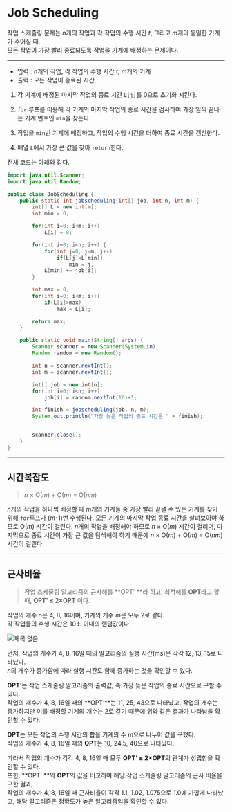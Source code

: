 # Job Scheduling

작업 스케줄링 문제는 *n*개의 작업과 각 작업의 수행 시간 *t*, 그리고 *m*개의 동일한 기계가 주어질 때,     
모든 작업이 가장 빨리 종료되도록 작업을 기계에 배정하는 문제이다.     

--------
+ 입력 : *n*개의 작업, 각 작업의 수행 시간 *t*, *m*개의 기계
+ 출력 : 모든 작업이 종료된 시간     
      
1. 각 기계에 배정된 마지막 작업의 종료 시간 `L[j]`를 0으로 초기화 시킨다.

2. `for` 루프를 이용해 각 기계의 마지막 작업의 종료 시간을 검사하여 가장 일찍 끝나는 기계 번호인 `min`을 찾는다.

3. 작업을 `min`번 기계에 배정하고, 작업의 수행 시간을 더하여 종료 시간을 갱신한다.

4. 배열 `L`에서 가장 큰 값을 찾아 `return`한다.

전체 코드는 아래와 같다.     

```java
import java.util.Scanner;
import java.util.Random;

public class JobScheduling {
    public static int jobscheduling(int[] job, int n, int m) {
        int[] L = new int[m];
        int min = 0;

        for(int i=0; i<m; i++)
            L[i] = 0;

        for(int i=0; i<n; i++) {
            for(int j=0; j<m; j++)
                if(L[j]<L[min])
                    min = j;
            L[min] += job[i];
        }

        int max = 0;
        for(int i=0; i<m; i++)
            if(L[i]>max)
                max = L[i];

        return max;
    }

    public static void main(String[] args) {
        Scanner scanner = new Scanner(System.in);
        Random random = new Random();

        int n = scanner.nextInt();
        int m = scanner.nextInt();

        int[] job = new int[n];
        for(int i=0; i<n; i++)
            job[i] = random.nextInt(10)+1;

        int finish = jobscheduling(job, n, m);
        System.out.println("가장 늦은 작업의 종료 시간은 " + finish);


        scanner.close();
    }
}
```
--------
## 시간복잡도
> *n* × Ο(*m*) + Ο(*m*) = Ο(*nm*)

*n*개의 작업을 하나씩 배정할 때 *m*개의 기계들 중 가장 빨리 끝낼 수 있는 기계를 찾기 위해 `for`루프가 (*m*-1)번 수행된다.
모든 기계의 마지막 작업 종료 시간을 살펴보아야 하므로 Ο(*m*) 시간이 걸린다.
*n*개의 작업을 배정해야 하므로 *n* × Ο(*m*) 시간이 걸리며, 마지막으로 종료 시간이 가장 큰 값을 탐색해야 하기 때문에 *n* × Ο(*m*) + Ο(*m*) = Ο(*nm*) 시간이 걸린다.     

--------
## 근사비율
> 작업 스케줄링 알고리즘의 근사해를 **OPT' **라 하고, 최적해를 **OPT**라고 할 때, **OPT' ≤ 2×OPT** 이다.

작업의 개수 *n*은 4, 8, 16이며, 기계의 개수 *m*은 모두 2로 같다.     
각 작업들의 수행 시간은 10초 이내의 랜덤값이다.

![제목 없음](https://user-images.githubusercontent.com/80511210/118661347-fcd63a00-b829-11eb-893a-b8cc58af83d3.png)

먼저, 작업의 개수가 4, 8, 16일 때의 알고리즘의 실행 시간(ms)은 각각 12, 13, 15로 나타났다.     
*n*의 개수가 증가함에 따라 실행 시간도 함께 증가하는 것을 확인할 수 있다.     
     
**OPT**'는 작업 스케줄링 알고리즘의 출력값, 즉 가장 늦은 작업의 종료 시간으로 구할 수 있다.     
작업의 개수가 4, 8, 16일 때의 **OPT‘**는 11, 25, 43으로 나타났고, 작업의 개수는 증가하지만 이를 배정할 기계의 개수는 2로 같기 때문에 위와 같은 결과가 나타남을 확인할 수 있다.     
     
**OPT**는 모든 작업의 수행 시간의 합을 기계의 수 *m*으로 나누어 값을 구했다.     
작업의 개수가 4, 8, 16일 때의 **OPT**는 10, 24.5, 40으로 나타났다.     

따라서 작업의 개수가 각각 4, 8, 16일 때 모두 **OPT' ≤ 2×OPT**의 관계가 성립함을 확인할 수 있다.     
또한, **OPT' **와 **OPT**의 값을 비교하여 해당 작업 스케줄링 알고리즘의 근사 비율을 구한 결과,     
작업의 개수가 4, 8, 16일 때 근사비율이 각각 1.1, 1.02, 1.075으로 1.0에 가깝게 나타났고, 해당 알고리즘은 정확도가 높은 알고리즘임을 확인할 수 있다.     
